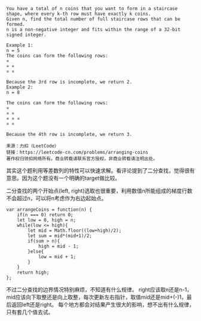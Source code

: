 ```
You have a total of n coins that you want to form in a staircase shape, where every k-th row must have exactly k coins.
Given n, find the total number of full staircase rows that can be formed.
n is a non-negative integer and fits within the range of a 32-bit signed integer.

Example 1:
n = 5
The coins can form the following rows:
¤
¤ ¤
¤ ¤

Because the 3rd row is incomplete, we return 2.
Example 2:
n = 8

The coins can form the following rows:
¤
¤ ¤
¤ ¤ ¤
¤ ¤

Because the 4th row is incomplete, we return 3.

来源：力扣（LeetCode）
链接：https://leetcode-cn.com/problems/arranging-coins
著作权归领扣网络所有。商业转载请联系官方授权，非商业转载请注明出处。
```

其实这个题利用等差数列的特性可以快速求解。看评论提到了二分查找，觉得很有意思。因为这个题没有一个明确的target做比较。

二分查找的两个开始点(left, right)选取也很重要，利用数值n所能组成的梯度行数不会超过n，可以将n考虑作为右边起始点。
```
var arrangeCoins = function(n) {
    if(n === 0) return 0;
    let low = 0, high = n;
    while(low <= high){
        let mid = Math.floor((low+high)/2);
        let sum = mid*(mid+1)/2;
        if(sum > n){
            high = mid - 1;
        }else{
            low = mid + 1;
        }
    }
    return high;
};
```

不过二分查找的边界情况特别麻烦，不知道有什么规律。
right应该取n还是n-1，mid应该向下取整还是向上取整，每次更新左右指针，取值mid还是mid+(-)1，最后返回left还是right。
每个地方都会对结果产生很大的影响，想不出有什么规律，只有套几个值去试。
